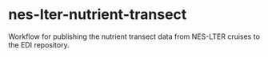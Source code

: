 # nes-lter-nutrient-transect

Workflow for publishing the nutrient transect data from NES-LTER cruises to the EDI repository.

